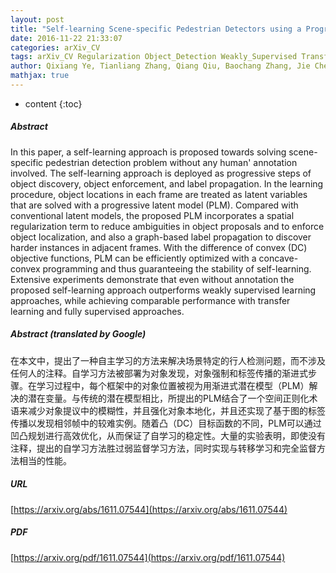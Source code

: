 ```yaml
---
layout: post
title: "Self-learning Scene-specific Pedestrian Detectors using a Progressive Latent Model"
date: 2016-11-22 21:33:07
categories: arXiv_CV
tags: arXiv_CV Regularization Object_Detection Weakly_Supervised Transfer_Learning Detection
author: Qixiang Ye, Tianliang Zhang, Qiang Qiu, Baochang Zhang, Jie Chen, Guillermo Sapiro
mathjax: true
---
```


* content
{:toc}

##### Abstract
In this paper, a self-learning approach is proposed towards solving scene-specific pedestrian detection problem without any human' annotation involved. The self-learning approach is deployed as progressive steps of object discovery, object enforcement, and label propagation. In the learning procedure, object locations in each frame are treated as latent variables that are solved with a progressive latent model (PLM). Compared with conventional latent models, the proposed PLM incorporates a spatial regularization term to reduce ambiguities in object proposals and to enforce object localization, and also a graph-based label propagation to discover harder instances in adjacent frames. With the difference of convex (DC) objective functions, PLM can be efficiently optimized with a concave-convex programming and thus guaranteeing the stability of self-learning. Extensive experiments demonstrate that even without annotation the proposed self-learning approach outperforms weakly supervised learning approaches, while achieving comparable performance with transfer learning and fully supervised approaches.

##### Abstract (translated by Google)
在本文中，提出了一种自主学习的方法来解决场景特定的行人检测问题，而不涉及任何人的注释。自学习方法被部署为对象发现，对象强制和标签传播的渐进式步骤。在学习过程中，每个框架中的对象位置被视为用渐进式潜在模型（PLM）解决的潜在变量。与传统的潜在模型相比，所提出的PLM结合了一个空间正则化术语来减少对象提议中的模糊性，并且强化对象本地化，并且还实现了基于图的标签传播以发现相邻帧中的较难实例。随着凸（DC）目标函数的不同，PLM可以通过凹凸规划进行高效优化，从而保证了自学习的稳定性。大量的实验表明，即使没有注释，提出的自学习方法胜过弱监督学习方法，同时实现与转移学习和完全监督方法相当的性能。

##### URL
[https://arxiv.org/abs/1611.07544](https://arxiv.org/abs/1611.07544)

##### PDF
[https://arxiv.org/pdf/1611.07544](https://arxiv.org/pdf/1611.07544)

